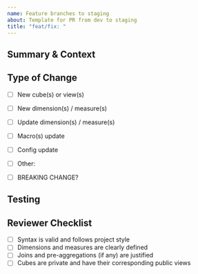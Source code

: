 ```yaml
---
name: Feature branches to staging
about: Template for PR from dev to staging
title: "feat/fix: "
---
```


## Summary & Context

<!-- What does this PR do and why is it needed? Reference any relevant ticket, request, or issue. -->

## Type of Change

- [ ] New cube(s) or view(s)
- [ ] New dimension(s) / measure(s)
- [ ] Update dimension(s) / measure(s)
- [ ] Macro(s) update
- [ ] Config update
- [ ] Other:

- [ ] BREAKING CHANGE?
<!-- If yes, explain the impact and any required changes downstream. -->

## Testing

<!-- How was this validated? (e.g. Cube Playground, dashboard, local tests) -->

## Reviewer Checklist

- [ ] Syntax is valid and follows project style
- [ ] Dimensions and measures are clearly defined
- [ ] Joins and pre-aggregations (if any) are justified
- [ ] Cubes are private and have their corresponding public views
